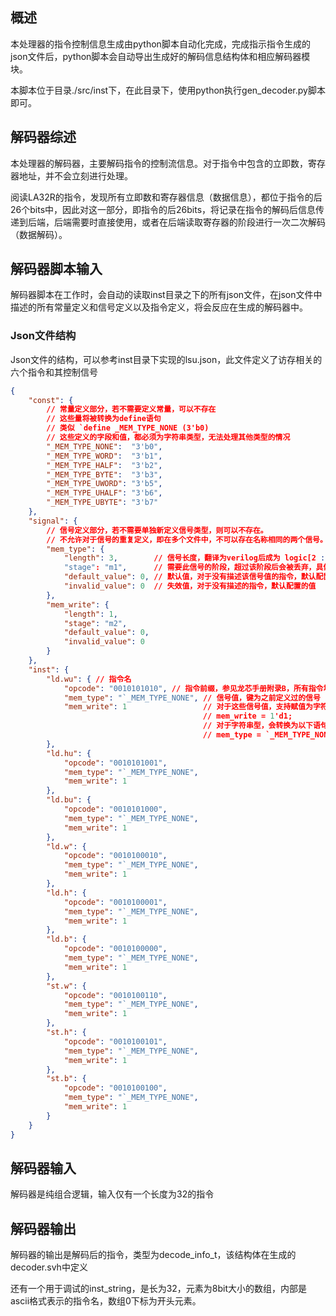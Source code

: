 ## 概述

本处理器的指令控制信息生成由python脚本自动化完成，完成指示指令生成的json文件后，python脚本会自动导出生成好的解码信息结构体和相应解码器模块。

本脚本位于目录./src/inst下，在此目录下，使用python执行gen_decoder.py脚本即可。



## 解码器综述

本处理器的解码器，主要解码指令的控制流信息。对于指令中包含的立即数，寄存器地址，并不会立刻进行处理。

阅读LA32R的指令，发现所有立即数和寄存器信息（数据信息），都位于指令的后26个bits中，因此对这一部分，即指令的后26bits，将记录在指令的解码后信息传递到后端，后端需要时直接使用，或者在后端读取寄存器的阶段进行一次二次解码（数据解码）。



## 解码器脚本输入

解码器脚本在工作时，会自动的读取inst目录之下的所有json文件，在json文件中描述的所有常量定义和信号定义以及指令定义，将会反应在生成的解码器中。



### Json文件结构

Json文件的结构，可以参考inst目录下实现的lsu.json，此文件定义了访存相关的六个指令和其控制信号

~~~json
{
    "const": { 
        // 常量定义部分，若不需要定义常量，可以不存在
    	// 这些量将被转换为define语句
        // 类似 `define _MEM_TYPE_NONE (3'b0)
        // 这些定义的字段和值，都必须为字符串类型，无法处理其他类型的情况
        "_MEM_TYPE_NONE":  "3'b0",
        "_MEM_TYPE_WORD":  "3'b1",
        "_MEM_TYPE_HALF":  "3'b2",
        "_MEM_TYPE_BYTE":  "3'b3",
        "_MEM_TYPE_UWORD": "3'b5",
        "_MEM_TYPE_UHALF": "3'b6",
        "_MEM_TYPE_UBYTE": "3'b7"
    },
    "signal": {
        // 信号定义部分，若不需要单独新定义信号类型，则可以不存在。
        // 不允许对于信号的重复定义，即在多个文件中，不可以存在名称相同的两个信号。
        "mem_type": {
            "length": 3,        // 信号长度，翻译为verilog后成为 logic[2 : 0]，目前只支持常数类型
            "stage": "m1",      // 需要此信号的阶段，超过该阶段后会被丢弃，具体在实现中，可以参考生成的header，相同阶段的信号会被打包在一个结构体中，必须为字符串类型
            "default_value": 0, // 默认值，对于没有描述该信号值的指令，默认配置的值
            "invalid_value": 0  // 失效值，对于没有描述的指令，默认配置的值
        },
        "mem_write": {
            "length": 1,
            "stage": "m2",
            "default_value": 0,
            "invalid_value": 0
        }
    },
    "inst": {
        "ld.wu": { // 指令名
            "opcode": "0010101010", // 指令前缀，参见龙芯手册附录B，所有指令均采用前缀编码形式。注意对于一些特别指令，比如有保留位，只识别前缀，不识别保留位（CSRRD，CSRWR）
            "mem_type": "`_MEM_TYPE_NONE", // 信号值，键为之前定义过的信号（支持本文件内定义的信号，以及其他文件内定义的信号）
            "mem_write": 1				   // 对于这些信号值，支持赋值为字符串及整数型，对于整数型赋值，会转化为以下语句
            							   // mem_write = 1'd1;
            							   // 对于字符串型，会转换为以下语句：
         								   // mem_type = `_MEM_TYPE_NONE;
        },
        "ld.hu": {
            "opcode": "0010101001",
            "mem_type": "`_MEM_TYPE_NONE",
            "mem_write": 1
        },
        "ld.bu": {
            "opcode": "0010101000",
            "mem_type": "`_MEM_TYPE_NONE",
            "mem_write": 1
        },
        "ld.w": {
            "opcode": "0010100010",
            "mem_type": "`_MEM_TYPE_NONE",
            "mem_write": 1
        },
        "ld.h": {
            "opcode": "0010100001",
            "mem_type": "`_MEM_TYPE_NONE",
            "mem_write": 1
        },
        "ld.b": {
            "opcode": "0010100000",
            "mem_type": "`_MEM_TYPE_NONE",
            "mem_write": 1
        },
        "st.w": {
            "opcode": "0010100110",
            "mem_type": "`_MEM_TYPE_NONE",
            "mem_write": 1
        },
        "st.h": {
            "opcode": "0010100101",
            "mem_type": "`_MEM_TYPE_NONE",
            "mem_write": 1
        },
        "st.b": {
            "opcode": "0010100100",
            "mem_type": "`_MEM_TYPE_NONE",
            "mem_write": 1
        }
    }
}
~~~

## 解码器输入

解码器是纯组合逻辑，输入仅有一个长度为32的指令



## 解码器输出

解码器的输出是解码后的指令，类型为decode_info_t，该结构体在生成的decoder.svh中定义

还有一个用于调试的inst_string，是长为32，元素为8bit大小的数组，内部是ascii格式表示的指令名，数组0下标为开头元素。

